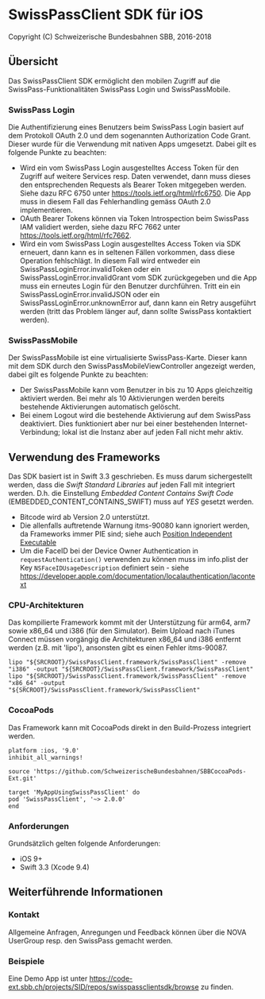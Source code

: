 # SwissPassClient SDK für iOS

Copyright (C) Schweizerische Bundesbahnen SBB, 2016-2018

## Übersicht

Das SwissPassClient SDK ermöglicht den mobilen Zugriff auf die SwissPass-Funktionalitäten SwissPass Login und SwissPassMobile.

### SwissPass Login

Die Authentifizierung eines Benutzers beim SwissPass Login basiert auf dem Protokoll OAuth 2.0 und dem sogenannten Authorization Code Grant. Dieser wurde für die Verwendung mit nativen Apps umgesetzt. Dabei gilt es folgende Punkte zu beachten:

* Wird ein vom SwissPass Login ausgestelltes Access Token für den Zugriff auf weitere Services resp. Daten verwendet, dann muss dieses den entsprechenden Requests als Bearer Token mitgegeben werden. Siehe dazu RFC 6750 unter https://tools.ietf.org/html/rfc6750. Die App muss in diesem Fall das Fehlerhandling gemäss OAuth 2.0 implementieren.
* OAuth Bearer Tokens können via Token Introspection beim SwissPass IAM validiert werden, siehe dazu RFC 7662 unter https://tools.ietf.org/html/rfc7662.
* Wird ein vom SwissPass Login ausgestelltes Access Token via SDK erneuert, dann kann es in seltenen Fällen vorkommen, dass diese Operation fehlschlägt. In diesem Fall wird entweder ein SwissPassLoginError.invalidToken oder ein SwissPassLoginError.invalidGrant vom SDK zurückgegeben und die App muss ein erneutes Login für den Benutzer durchführen. Tritt ein ein SwissPassLoginError.invalidJSON oder ein SwissPassLoginError.unknownError auf, dann kann ein Retry ausgeführt werden (tritt das Problem länger auf, dann sollte SwissPass kontaktiert  werden).

### SwissPassMobile

Der SwissPassMobile ist eine virtualisierte SwissPass-Karte. Dieser kann mit dem SDK durch den SwissPassMobileViewController angezeigt werden, dabei gilt es folgende Punkte zu beachten:

* Der SwissPassMobile kann vom Benutzer in bis zu 10 Apps gleichzeitig aktiviert werden. Bei mehr als 10 Aktivierungen werden bereits bestehende Aktivierungen automatisch gelöscht.
* Bei einem Logout wird die bestehende Aktivierung auf dem SwissPass deaktiviert. Dies funktioniert aber nur bei einer bestehenden Internet-Verbindung; lokal ist die Instanz aber auf jeden Fall nicht mehr aktiv.

## Verwendung des Frameworks

Das SDK basiert ist in Swift 3.3 geschrieben. Es muss darum sichergestellt werden, dass die *Swift Standard Libraries* auf jeden Fall mit integriert werden. D.h. die Einstellung *Embedded Content Contains Swift Code* (EMBEDDED_CONTENT_CONTAINS_SWIFT) muss auf *YES* gesetzt werden.

* Bitcode wird ab Version 2.0 unterstützt. 
* Die allenfalls auftretende Warnung itms-90080 kann ignoriert werden, da Frameworks immer PIE sind; siehe auch [Position Independent Executable](https://developer.apple.com/library/content/qa/qa1788/_index.html#/apple_ref/doc/uid/DTS40013354)
* Um die FaceID bei der Device Owner Authentication in `requestAuthentication()` verwenden zu können muss im info.plist der Key `NSFaceIDUsageDescription` definiert sein - siehe https://developer.apple.com/documentation/localauthentication/lacontext

### CPU-Architekturen

Das kompilierte Framework kommt mit der Unterstützung für arm64, arm7 sowie x86_64 und i386 (für den Simulator). Beim Upload nach iTunes Connect müssen vorgängig die Architekturen x86_64 und i386 entfernt werden (z.B. mit 'lipo'), ansonsten gibt es einen Fehler itms-90087.

```
lipo "${SRCROOT}/SwissPassClient.framework/SwissPassClient" -remove "i386" -output "${SRCROOT}/SwissPassClient.framework/SwissPassClient"
lipo "${SRCROOT}/SwissPassClient.framework/SwissPassClient" -remove "x86_64" -output "${SRCROOT}/SwissPassClient.framework/SwissPassClient"
```
### CocoaPods

Das Framework kann mit CocoaPods direkt in den Build-Prozess integriert werden.

```
platform :ios, '9.0'
inhibit_all_warnings!

source 'https://github.com/SchweizerischeBundesbahnen/SBBCocoaPods-Ext.git'

target 'MyAppUsingSwissPassClient' do
pod 'SwissPassClient', '~> 2.0.0'
end
```

### Anforderungen

Grundsätzlich gelten folgende Anforderungen:
* iOS 9+
* Swift 3.3 (Xcode 9.4) 

## Weiterführende Informationen

### Kontakt

Allgemeine Anfragen, Anregungen und Feedback können über die NOVA UserGroup resp. den SwissPass gemacht werden.

### Beispiele

Eine Demo App ist unter https://code-ext.sbb.ch/projects/SID/repos/swisspassclientsdk/browse zu finden.
